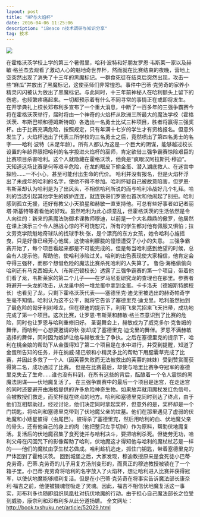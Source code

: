 ```yaml
---
layout: post
title: "HP与火焰杯"
date: 2016-04-06 11:25:06 
description: "iBeaco n技术调研与知识分享"
tag: 技术
---
```

![](https://timgsa.baidu.com/timg?image&quality=80&size=b9999_10000&sec=1529645247388&di=9e89a05bc7e82113d06091dc2e0eca6e&imgtype=0&src=http%3A%2F%2Fpuui.qpic.cn%2Fvcover_hz_pic%2F0%2Fo275c9svl35mdv9t1472473940.jpg%2F0)
 
 在霍格沃茨学校上学的第三个暑假里，哈利·波特和好朋友罗恩·韦斯莱一家以及赫敏·格兰杰去观看了激动人心的魁地奇世界杯，然而就在比赛结束的夜晚，营地上空突然出现了消失了十三年的黑魔标记。一群食死徒在结束后突然出现，攻击一些“麻瓜”并放出了黑魔标记，这使巫师们非常惶恐。事件中巴蒂·克劳奇的家养小精灵闪闪被认为放出了黑魔标记。与此同时，十三年前神秘人在哈利额头上留下的伤疤，也频繁疼痛起来。一切都预示着有什么不同寻常的事情正在或即将发生。
在开学典礼上校长邓布利多宣布了一个重大消息，中断了一百多年的三强争霸赛今将在霍格沃茨举行，届时将由一个神奇的火焰杯从欧洲三所最大的魔法学校（霍格沃茨、布斯巴顿和德姆斯特朗）各选出一名勇士比试三种项目，胜者将赢得三强奖杯。由于比赛充满危险，按照规定，只有年满十七岁的学生才有资格报名。但意外发生了，火焰杯选出了代表三所学校的三名勇士之后，竟然喷出了第四名勇士的名字——哈利·波特（未足年龄）。所有人都认为这是一个巨大的阴谋，能够越过校长设置的年龄界限把哈利的名字投进火焰杯的巫师，肯定欲借三强争霸赛惊险艰巨的比赛项目杀害哈利。这个人就隐藏在霍格沃茨，他竟是“疯眼汉阿拉斯托·穆迪”。天知道这场比赛是何等艰辛危险，在龙的眼皮下偷金蛋、潜入湖底救人、在迷宫中探险……一不小心，甚至可能付出生命的代价。
  哈利并没有报名，但是火焰杯浮出了未成年的哈利的名字，使他不得不参加。哈利怀疑自己被故意陷害，但罗恩·韦斯莱却认为哈利是为了出风头，不相信哈利所说的而与哈利冷战好几个礼拜。哈利的当选引起其他学生的嫉妒连连，就连铁哥们罗恩也首次和他闹起了别扭。哈利感到孤立无援，还好有教父小天狼星和赫敏一直支持他。可总有些好事者如记者丽塔·斯基特等着看他的好戏。虽然哈利为此心烦意乱，但霍格沃茨的生活依然是令人向往的：新来的黑魔法防御术课教师穆迪，以前是一个大名鼎鼎的傲罗，他居然在课上演示三个令人胆战心惊的不可饶恕咒，所有的学生都对他有佩服又惧怕；拉文劳克学院魁地奇球队的找球手秋·张，是个漂亮的东方女孩，她令哈利心旌摇曳，只是好像已经芳心他属，这使哈利朦胧的憧憬遭受了小小的失意。
  三强争霸赛开始了，每个项目看起来都是不可能完成的。但是每当哈利感到绝望的时候，总会有人提示他，帮助他，使哈利涉险过关。哈利的出色表现使大家相信，他肯定会夺得三强杯，而那个想借危险的魔法比赛杀死哈利的人失算了。
鲁伯·海格偷偷向哈利还有马克西姆夫人（布斯巴顿校长）透露了三强争霸赛的第一个项目，带着他们看了龙，韦斯莱家的第二个儿子——在罗马尼亚研究龙的查理也在那里。参赛者将避开一头龙的攻击，从龙巢中的一堆龙蛋中拿到金蛋。卡卡洛夫（德姆斯特朗校长）也看见了龙，只剩下霍格沃茨代表——塞德里克·迪戈里被选出的赫奇帕奇学生毫不知情。哈利认为这不公平，就将它告诉了塞德里克·迪戈里。哈利虽然抽到了最危险的匈牙利树峰龙，但在穆迪的提示下，利用飞来咒招来飞天扫帚，成功地完成了第一个项目。这次比赛，让罗恩·韦斯莱和赫敏·格兰杰意识到了比赛的危险，同时也让罗恩与哈利重修旧好。
圣诞舞会上，赫敏成为了威克多尔·克鲁姆的舞伴，而哈利一心想要邀请的秋·张却成了塞德里克·迪戈里的舞伴。罗恩不满赫敏选择的舞伴，同时因为嫉妒让他与赫敏发生了争执。之后在塞德里克的提示下，哈利在桃金娘的帮助下从金蛋得知了第二个项目是在水中进行，并受到提醒，知道了金蛋所告知的任务，并在纳威·隆巴顿和小精灵多比的帮助下用腮囊草完成了比赛，并因此多救了一个人（因芙蓉失败而无法被救出的芙蓉的妹妹）受到赞赏而获得第二名，成功通过了比赛。
  但是在比赛最后，却使与哈里比赛争夺冠军的塞德里克失去了生命......谁也没有料到，在所有这些的背后，酝酿着一个令人震惊的黑魔法阴谋——伏地魔复活了。
  在三强争霸赛中的最后一个项目是迷宫，在走迷宫的同时还要避开由海格提供的许多危险神奇生物。如果放弃就用魔杖发红色信号，会被教授们救走，而奖杯就在终点的地方。哈利和塞德里克同时到达了终点，由于他们互相帮助过，经过讨论，他们决定同时拿起奖杯，但意外的是，奖杯却是一个门钥匙，将哈利和塞德里克带到了伏地魔父亲的坟墓。他们在那里遇见了虚弱的伏地魔和小矮星彼得（虫尾巴）。彼得杀了塞德里克，然后用哈利的血、伏地魔父亲的骨头，还有他自己的身上的肉（他把整只左手切掉）作为原料，帮助伏地魔复活。复活后的伏地魔召集了食死徒并与哈利决斗，要把哈利杀死。但徒劳无功，哈利父母在闪回咒下的影像帮助了哈利，伏地魔这才得知他与哈利的魔杖杖芯是一样的——他们的魔杖由孪生杖芯做成。哈利趁机逃走，抓住门钥匙，带着塞德里克的尸体回到了霍格沃茨。
  回到城堡之后，大家发现，穆迪教授原来是食死徒小巴蒂·克劳奇，巴蒂.克劳奇的儿子用复方汤剂变形的，而真正的穆迪教授被锁在了一个箱子里。小巴蒂·克劳奇将哈利的名字放入了火焰杯，想让哈利进入比赛并获得冠军，以使伏地魔能够顺利复活。但是在小巴蒂·克劳奇在将事实告诉魔法部长康奈利·福吉之前，他便被摄魂怪吸走了灵魂。因此，福吉不相信伏地魔复活这一事实，邓布利多也随即组织凤凰社对抗伏地魔的行动。由于担心自己魔法部长之位受到威胁，康奈利和邓布利多从此分道扬镳。
全文网址：http://book.txshuku.net/article/52029.html